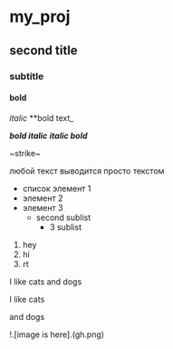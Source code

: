 # my_proj

## second title

### subtitle


#### bold

_italic_
**bold text_

**_bold italic_**
***italic bold***

~strike~

любой текст выводится просто текстом

* список элемент 1
* элемент 2
* элемент 3
  * second sublist
      * 3 sublist
1. hey
2. hi
3. rt

I like cats
and dogs

I like cats


and dogs


!.[image is here].(gh.png)
